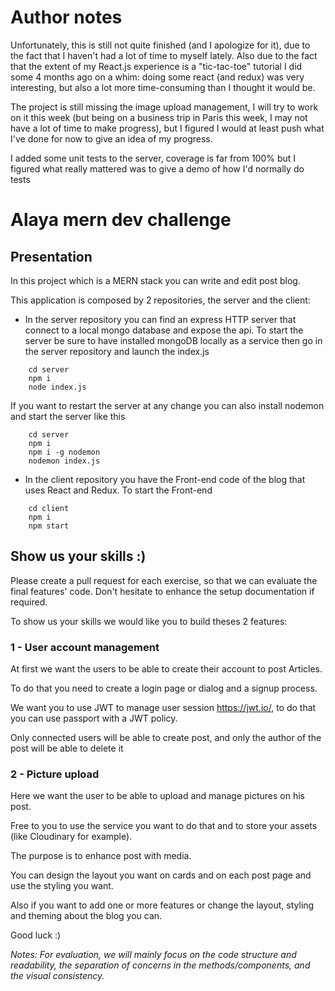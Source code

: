 # Author notes
Unfortunately, this is still not quite finished (and I apologize for it), due to the fact that I haven't had a lot of time to myself lately.
Also due to the fact that the extent of my React.js experience is a "tic-tac-toe" tutorial I did some 4 months ago on a whim: doing some react (and redux) was very interesting, but also a lot more time-consuming than I thought it would be.

The project is still missing the image upload management, I will try to work on it this week (but being on a business trip in Paris this week, I may not have a lot of time to make progress), but I figured I would at least push what I've done for now to give an idea of my progress.

I added some unit tests to the server, coverage is far from 100% but I figured what really mattered was to give a demo of how I'd normally do tests

# Alaya mern dev challenge 

## Presentation

In this project which is a MERN stack you can write and edit post blog.

This application is composed by 2 repositories, the server and the client:

- In the server repository you can find an express HTTP server that connect to a local mongo database and expose
the api.
To start the server be sure to have installed mongoDB locally as a service then go in the server repository and launch the index.js
```$xslt
    cd server
    npm i
    node index.js
```
If you want to restart the server at any change you can also install nodemon and start the server like this
```
    cd server
    npm i
    npm i -g nodemon
    nodemon index.js
```
- In the client repository you have the Front-end code of the blog that uses React and Redux.
To start the Front-end
```
    cd client
    npm i
    npm start
```

## Show us your skills :)

Please create a pull request for each exercise, so that we can evaluate the final features' code.
Don't hesitate to enhance the setup documentation if required.

To show us your skills we would like you to build theses 2 features:

### 1 - User account management

At first we want the users to be able to create their account to post Articles.

To do that you need to create a login page or dialog and a signup process.

We want you to use JWT to manage user session https://jwt.io/, to do that you can use passport with a JWT policy.

Only connected users will be able to create post, and only the author of the post will be able to delete it

### 2 - Picture upload

Here we want the user to be able to upload and manage pictures on his post.

Free to you to use the service you want to do that and to store your assets (like Cloudinary for example).

The purpose is to enhance post with media.

You can design the layout you want on cards and on each post page and use the styling you want.

Also if you want to add one or more features or change the layout, styling and theming about the blog you can.

Good luck :)

_Notes: For evaluation, we will mainly focus on the code structure and readability, the separation of concerns in the methods/components, and the visual consistency._
